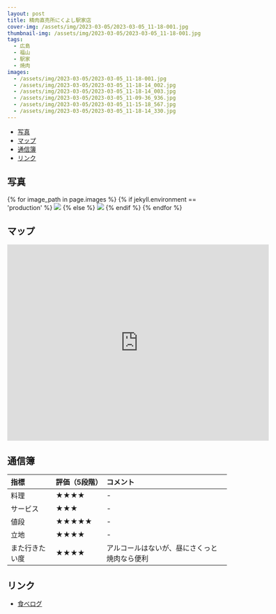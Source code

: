 ```yaml
---
layout: post
title: 精肉直売所にくよし駅家店
cover-img: /assets/img/2023-03-05/2023-03-05_11-18-001.jpg
thumbnail-img: /assets/img/2023-03-05/2023-03-05_11-18-001.jpg
tags: 
  - 広島
  - 福山
  - 駅家
  - 焼肉
images:
  - /assets/img/2023-03-05/2023-03-05_11-18-001.jpg
  - /assets/img/2023-03-05/2023-03-05_11-18-14_002.jpg
  - /assets/img/2023-03-05/2023-03-05_11-18-14_003.jpg
  - /assets/img/2023-03-05/2023-03-05_11-09-36_936.jpg
  - /assets/img/2023-03-05/2023-03-05_11-15-18_567.jpg
  - /assets/img/2023-03-05/2023-03-05_11-18-14_330.jpg
---
```



<!-- TOC -->

- [写真](#写真)
- [マップ](#マップ)
- [通信簿](#通信簿)
- [リンク](#リンク)

<!-- /TOC -->

## 写真

{% for image_path in page.images %}
{% if jekyll.environment == 'production' %}
<img src="https://raw.githubusercontent.com/taira1117/fukuyama_izakaya/master/{{ image_path }}">
{% else %}
<img src="{{ image_path }}">
{% endif %}
{% endfor %}

## マップ

<iframe src="https://www.google.com/maps/embed?pb=!1m18!1m12!1m3!1d3286.3450819209806!2d133.32632517712935!3d34.54481719155871!2m3!1f0!2f0!3f0!3m2!1i1024!2i768!4f13.1!3m3!1m2!1s0x355119b21098585d%3A0x28021221fbc328ed!2z57K-6IKJ55u05aOy5omA44Gr44GP44KI44GX!5e0!3m2!1sja!2sjp!4v1682639215379!5m2!1sja!2sjp" width="600" height="450" style="border:0;" allowfullscreen="" loading="lazy" referrerpolicy="no-referrer-when-downgrade"></iframe>

## 通信簿

| 指標 | 評価（5段階） | コメント |
| :------ |:--- | :--- |
| 料理 | ★★★★ | - |
| サービス | ★★★ | - |
| 値段 | ★★★★★ | - |
| 立地 | ★★★★ | - |
| また行きたい度 | ★★★★ | アルコールはないが、昼にさくっと焼肉なら便利 |

## リンク

- [食べログ](https://tabelog.com/hiroshima/A3403/A340307/34030309/)
